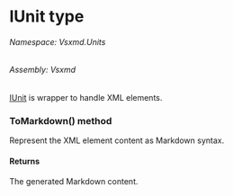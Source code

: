 <a name='T-Vsxmd-Units-IUnit'></a>
# IUnit type

###### Namespace:  Vsxmd.Units

###### Assembly:  Vsxmd

[IUnit](/Vsxmd.Units.IUnit.md/#T-Vsxmd-Units-IUnit) is wrapper to handle XML elements.

<a name='M-Vsxmd-Units-IUnit-ToMarkdown'></a>
### ToMarkdown() method

Represent the XML element content as Markdown syntax.

#### Returns





The generated Markdown content.
